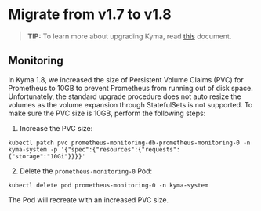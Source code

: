 # Migrate from v1.7 to v1.8

>**TIP:** To learn more about upgrading Kyma, read [this](https://kyma-project.io/docs/master/root/kyma/#installation-upgrade-kyma) document.


## Monitoring

In Kyma 1.8, we increased the size of Persistent Volume Claims (PVC) for Prometheus to 10GB to prevent Prometheus from running out of disk space. Unfortunately, the standard upgrade procedure does not auto resize the volumes as the volume expansion through StatefulSets is not supported.
To make sure the PVC size is 10GB, perform the following steps:

1. Increase the PVC size:

```
kubectl patch pvc prometheus-monitoring-db-prometheus-monitoring-0 -n kyma-system -p '{"spec":{"resources":{"requests":{"storage":"10Gi"}}}}'
```
2. Delete the `prometheus-monitoring-0` Pod:  

```
kubectl delete pod prometheus-monitoring-0 -n kyma-system
```
The Pod will recreate with an increased PVC size.
